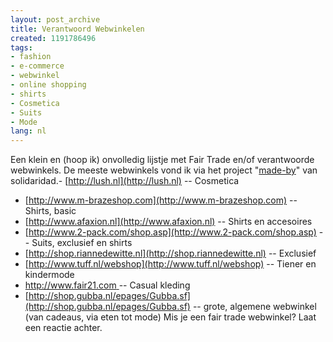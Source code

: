 ```yaml
---
layout: post_archive
title: Verantwoord Webwinkelen
created: 1191786496
tags:
- fashion
- e-commerce
- webwinkel
- online shopping
- shirts
- Cosmetica
- Suits
- Mode
lang: nl
---
```

Een klein en (hoop ik) onvolledig lijstje met Fair Trade en/of verantwoorde webwinkels. De meeste webwinkels vond ik via het project "[made-by](http://www.made-by.nl/)" van solidaridad.- [http://lush.nl](http://lush.nl) -- Cosmetica
- [http://www.m-brazeshop.com](http://www.m-brazeshop.com) -- Shirts, basic
- [http://www.afaxion.nl](http://www.afaxion.nl) -- Shirts en accesoires
- [http://www.2-pack.com/shop.asp](http://www.2-pack.com/shop.asp) -- Suits, exclusief en shirts 
- [http://shop.riannedewitte.nl](http://shop.riannedewitte.nl) -- Exclusief
- [http://www.tuff.nl/webshop](http://www.tuff.nl/webshop) -- Tiener en kindermode
- [http://www.fair21.com ](http://www.fair21.com/) -- Casual kleding
- [http://shop.gubba.nl/epages/Gubba.sf](http://shop.gubba.nl/epages/Gubba.sf) -- grote, algemene webwinkel (van cadeaus, via eten tot mode)
Mis je een fair trade webwinkel? Laat een reactie achter.
